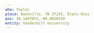 ```yaml
---
who: Taylor
place: Nashville, TN 37235, États-Unis
pos: 36.1447033,-86.8026550
entity: Vanderbilt University
---
```


